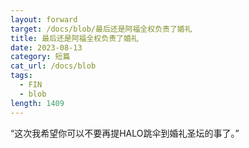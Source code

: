 ```yaml
---
layout: forward
target: /docs/blob/最后还是阿福全权负责了婚礼
title: 最后还是阿福全权负责了婚礼
date: 2023-08-13
category: 短篇
cat_url: /docs/blob
tags: 
  - FIN
  - blob
length: 1409
---
```


“这次我希望你可以不要再提HALO跳伞到婚礼圣坛的事了。”
